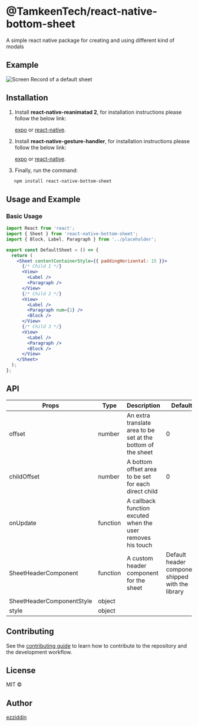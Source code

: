 # @TamkeenTech/react-native-bottom-sheet

A simple react native package for creating and using different kind of modals

## Example

![Screen Record of a default sheet](https://github.com/TamkeenTech/react-native-bottom-sheet/blob/master/example/screenshots/default_sheet.gif?raw=true)

## Installation

1. Install **react-native-reanimatad 2**, for installation instructions please follow the below link:

   [expo](https://docs.expo.dev/versions/latest/sdk/reanimated/) or [react-native](https://docs.swmansion.com/react-native-reanimated/docs/fundamentals/installation/).

2. Install **react-native-gesture-handler**, for installation instructions please follow the below link:

   [expo](https://docs.expo.dev/versions/latest/sdk/gesture-handler/) or [react-native](https://docs.swmansion.com/react-native-gesture-handler/docs/installation).

3. Finally, run the command:

```sh
   npm install react-native-bottom-sheet
```

## Usage and Example

### Basic Usage

```jsx
import React from 'react';
import { Sheet } from 'react-native-bottom-sheet';
import { Block, Label, Paragraph } from '../placeholder';

export const DefaultSheet = () => {
  return (
    <Sheet contentContainerStyle={{ paddingHorizontal: 15 }}>
      {/* Child 1 */}
      <View>
        <Label />
        <Paragraph />
      </View>
      {/* Child 2 */}
      <View>
        <Label />
        <Paragraph num={1} />
        <Block />
      </View>
      {/* Child 3 */}
      <View>
        <Label />
        <Paragraph />
        <Block />
      </View>
    </Sheet>
  );
};
```

## API

| Props                     | Type     | Description                                                  | Default                                           |
| ------------------------- | -------- | ------------------------------------------------------------ | ------------------------------------------------- |
| offset                    | number   | An extra translate area to be set at the bottom of the sheet | 0                                                 |
| childOffset               | number   | A bottom offset area to be set for each direct child         | 0                                                 |
| onUpdate                  | function | A callback function excuted when the user removes his touch  |                                                   |
| SheetHeaderComponent      | function | A custom header component for the sheet                      | Default header component shipped with the library |
| SheetHeaderComponentStyle | object   |                                                              |                                                   |
| style                     | object   |                                                              |                                                   |

## Contributing

See the [contributing guide](CONTRIBUTING.md) to learn how to contribute to the repository and the development workflow.

## License

MIT ©

## Author

[ezziddin](https://github.com/ezziddin)
